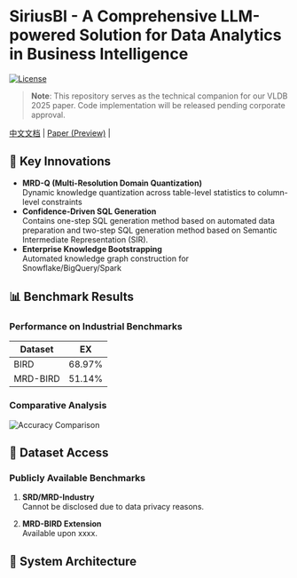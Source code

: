 # SiriusBI - A Comprehensive LLM-powered Solution for Data Analytics in Business Intelligence

[![License](https://img.shields.io/badge/License-Apache%202.0-blue.svg)](https://opensource.org/licenses/Apache-2.0)

> ​**Note**: This repository serves as the technical companion for our VLDB 2025 paper. Code implementation will be released pending corporate approval. 

[中文文档](README_CN.md) | [Paper (Preview)](https://arxiv.org/abs/2411.06102) | 

## 🚀 Key Innovations
- ​**MRD-Q (Multi-Resolution Domain Quantization)**  
  Dynamic knowledge quantization across table-level statistics to column-level constraints
- ​**Confidence-Driven SQL Generation**  
  Contains one-step SQL generation method based on automated data preparation and two-step SQL generation method based on Semantic Intermediate Representation (SIR).
- ​**Enterprise Knowledge Bootstrapping**  
  Automated knowledge graph construction for Snowflake/BigQuery/Spark

## 📊 Benchmark Results
### Performance on Industrial Benchmarks
| Dataset       | EX          |   
|---------------|-------------|
| BIRD          | 68.97%      | 
| MRD-BIRD      | 51.14%      | 

### Comparative Analysis
![Accuracy Comparison](docs/images/benchmark.png)

## 📂 Dataset Access
### Publicly Available Benchmarks
1. ​**SRD/MRD-Industry**  
   Cannot be disclosed due to data privacy reasons.

2. ​**MRD-BIRD Extension**  
   Available upon xxxx.

## 🔧 System Architecture
